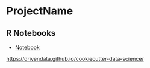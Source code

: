# ProjectName

## R Notebooks
- [Notebook](http://htmlpreview.github.com/?https://github.com/schw4b/dm-template/blob/master/analysis/ProjectName.html)

https://drivendata.github.io/cookiecutter-data-science/
